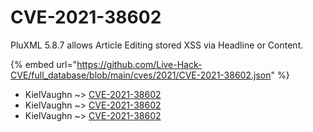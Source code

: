 # CVE-2021-38602

PluXML 5.8.7 allows Article Editing stored XSS via Headline or Content.

{% embed url="https://github.com/Live-Hack-CVE/full_database/blob/main/cves/2021/CVE-2021-38602.json" %}


* KielVaughn ~> [CVE-2021-38602](https://www.alice-snow.ru/2021/database/cve-2021-38602/cve-2021-38602-kielvaughn)
* KielVaughn ~> [CVE-2021-38602](https://www.alice-snow.ru/2021/database/cve-2021-38602/cve-2021-38602-kielvaughn)
* KielVaughn ~> [CVE-2021-38602](https://www.alice-snow.ru/2021/database/cve-2021-38602/cve-2021-38602-kielvaughn)